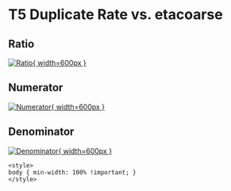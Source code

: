 # T5 Duplicate Rate vs. etacoarse

## Ratio

[![Ratio](../mtv/var/T5_duplrate_etacoarse.png){ width=600px }](../mtv/var/T5_duplrate_etacoarse.pdf)

## Numerator

[![Numerator](../mtv/num/T5_duplrate_etacoarse_num.png){ width=600px }](../mtv/num/T5_duplrate_etacoarse_num.pdf)

## Denominator

[![Denominator](../mtv/den/T5_duplrate_etacoarse_den.png){ width=600px }](../mtv/den/T5_duplrate_etacoarse_den.pdf)


``` {=html}
<style>
body { min-width: 100% !important; }
</style>
```
